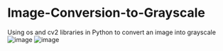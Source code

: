 # Image-Conversion-to-Grayscale
Using os and cv2 libraries in Python to convert an image into grayscale
![image](https://github.com/Antonysaju/Image-Conversion-to-Grayscale/assets/74053283/e14ca65a-617a-4d4e-b786-562ae0dcc468)
![image](https://github.com/Antonysaju/Image-Conversion-to-Grayscale/assets/74053283/6a8dae5c-84ec-425a-b03c-f16dd384b1f8)

